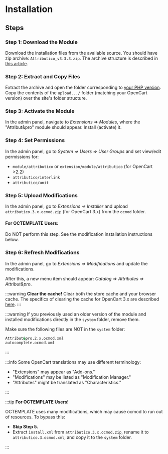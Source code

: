 ﻿---
sidebar_position: 2
---

# Installation

## Steps

### Step 1: Download the Module

Download the installation files from the available source. You should have zip archive: `Attributico_v3.3.3.zip`. The archive structure is described in [this article](/technical-specifications/archive-content.md).

### Step 2: Extract and Copy Files

Extract the archive and open the folder corresponding to [your PHP version](/technical-specifications/compatibility.md). Copy the contents of the `upload.../` folder (matching your OpenCart version) over the site's folder structure.

### Step 3: Activate the Module

In the admin panel, navigate to *Extensions ⇒ Modules*, where the "Attribut&pro" module should appear. Install (activate) it.

### Step 4: Set Permissions

In the admin panel, go to *System ⇒ Users ⇒ User Groups* and set view/edit permissions for:

- `module/attributico` or `extension/module/attributico` (for OpenCart >2.2)
- `attributico/interlink`
- `attributico/unit`

### Step 5: Upload Modifications

In the admin panel, go to *Extensions ⇒ Installer* and upload `attributico.3.x.ocmod.zip` (for OpenCart 3.x) from the `ocmod` folder.

#### For OCTEMPLATE Users:

Do NOT perform this step. See the modification installation instructions below.

### Step 6: Refresh Modifications

In the admin panel, go to *Extensions ⇒ Modifications* and update the modifications.

After this, a new menu item should appear: *Catalog ⇒ Attributes ⇒ Attribut&pro*.

:::warning
**Clear the cache!**
Clear both the store cache and your browser cache. The specifics of clearing the cache for OpenCart 3.x are described [here](https://shopiweb.ru/opencart-3/kesh-opencart-3-ochistka-kesha/).
:::

:::warning
If you previously used an older version of the module and installed modifications directly in the `system` folder, remove them.

Make sure the following files are NOT in the `system` folder:

```bash
Attribut&pro.2.x.ocmod.xml
autocomplete.ocmod.xml
```

:::

:::info
Some OpenCart translations may use different terminology:

- "Extensions" may appear as "Add-ons."
- "Modifications" may be listed as "Modification Manager."
- "Attributes" might be translated as "Characteristics."

:::

:::tip
**For OCTEMPLATE Users!**

OCTEMPLATE uses many modifications, which may cause ocmod to run out of resources. To bypass this:

- **Skip Step 5.**
- Extract `install.xml` from `attributico.3.x.ocmod.zip`, rename it to `attributico.3.ocmod.xml`, and copy it to the `system` folder.

:::

